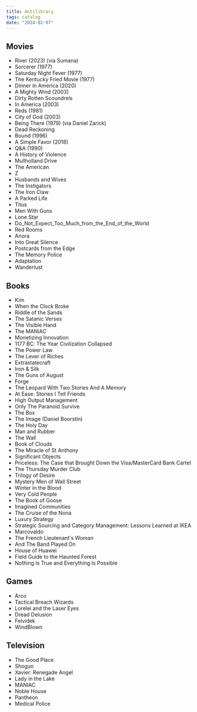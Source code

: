 ```yaml
---
title: Antilibrary
tags: catalog
date: "2024-02-07"
---
```


## Movies

- River (2023) (via Sumana)
- Sorcerer (1977)
- Saturday Night Fever (1977)
- The Kentucky Fried Movie (1977)
- Dinner in America (2020)
- A Mighty Wind (2003)
- Dirty Rotten Scoundrels
- In America (2003)
- Reds (1981)
- City of God (2003)
- Being There (1979) (via Daniel Zarick)
- Dead Reckoning
- Bound (1996)
- A Simple Favor (2018)
- Q&A (1990)
- A History of Violence
- Mullholland Drive
- The American
- Z
- Husbands and Wives
- The Instigators
- The Iron Claw
- A Parked Life
- Titus
- Men With Guns
- Lone Star
- Do_Not_Expect_Too_Much_from_the_End_of_the_World
- Red Rooms
- Anora
- Into Great Silence
- Postcards from the Edge
- The Memory Police
- Adaptation
- Wanderlust

## Books

- Kim
- When the Clock Broke
- Riddle of the Sands
- The Satanic Verses
- The Visible Hand
- The MANIAC
- Monetizing Innovation
- 1177 BC: The Year Civilization Collapsed
- The Power Law
- The Lever of Riches
- Extrastatecraft
- Iron & Silk
- The Guns of August
- Forge
- The Leopard With Two Stories And A Memory
- At Ease: Stories I Tell Friends
- High Output Management
- Only The Paranoid Survive
- The Box
- The Image (Daniel Boorstin)
- The Holy Day
- Man and Rubber
- The Wall
- Book of Clouds
- The Miracle of St Anthony
- Significant Objects
- Priceless: The Case that Brought Down the Visa/MasterCard Bank Cartel
- The Thursday Murder Club
- Trilogy of Desire
- Mystery Men of Wall Street
- Winter in the Blood
- Very Cold People
- The Book of Goose
- Imagined Communities
- The Cruise of the Nona
- Luxury Strategy
- Strategic Sourcing and Category Management: Lessons Learned at IKEA
- Marcovaldo
- The French Lieutenant's Woman
- And The Band Played On
- House of Huawei
- Field Guide to the Haunted Forest
- Nothing Is True and Everything Is Possible

## Games

- Arco
- Tactical Breach Wizards
- Lorelei and the Laser Eyes
- Dread Delusion
- Felvidek
- WindBlown

## Television

- The Good Place
- Shogun
- Xavier: Renegade Angel
- Lady in the Lake
- MANIAC
- Noble House
- Pantheon
- Medical Police
